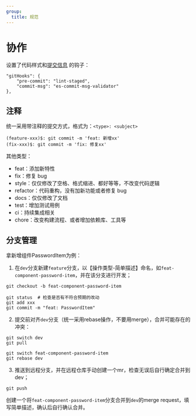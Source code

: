 ```yaml
---
group:
  title: 规范
---
```


# 协作

设置了代码样式和[提交信息](https://npmmirror.com/package/es-commit-msg-validator) 的钩子：

```text
"gitHooks": {
    "pre-commit": "lint-staged",
    "commit-msg": "es-commit-msg-validator"
},
```

## 注释

统一采用带注释的提交方式，格式为：`<type>: <subject>`

```shell
(feature-xxx)$: git commit -m 'feat: 新增xx'
(fix-xxx)$: git commit -m 'fix: 修复xx'
```

其他类型：

- feat：添加新特性
- fix：修复 bug
- style：仅仅修改了空格、格式缩进、都好等等，不改变代码逻辑
- refactor：代码重构，没有加新功能或者修复 bug
- docs：仅仅修改了文档
- test：增加测试用例
- ci：持续集成相关
- chore：改变构建流程、或者增加依赖库、工具等

## 分支管理

拿新增组件PasswordItem为例：
1. 在`dev`分支新建`feature`分支，以【操作类型-简单描述】命名，如`feat-component-password-item`，并在该分支进行开发；
```text
git checkout -b feat-component-password-item

git status  # 检查是否有不符合预期的改动
git add xxx
git commit -m "feat: PasswordItem" 
```
2. 提交前对齐`dev`分支（统一采用rebase操作，不要用merge），合并可能存在的冲突：
```text
git switch dev
git pull

git switch feat-component-password-item
git rebase dev
```
3. 推送到远程分支，并在远程仓库手动创建一个mr，检查无误后自行确定合并到dev；
```text
git push
```

创建一个将`feat-component-password-item`分支合并到`dev`的merge request，填写简单描述，确认后自行确认合并。
